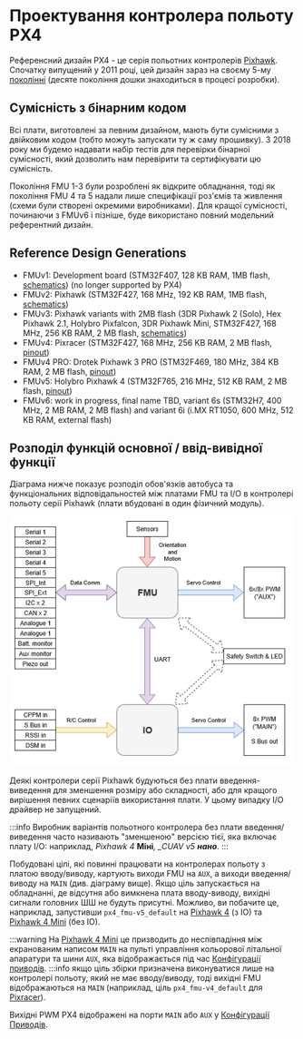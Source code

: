 # Проектування контролера польоту PX4

Референсний дизайн PX4 - це серія польотних контролерів [Pixhawk](../flight_controller/pixhawk_series.md). Спочатку випущений у 2011 році, цей дизайн зараз на своєму 5-му [поколінні](#reference_design_generations) (десяте покоління дошки знаходиться в процесі розробки).

## Сумісність з бінарним кодом

Всі плати, виготовлені за певним дизайном, мають бути сумісними з двійковим кодом (тобто можуть запускати ту ж саму прошивку). З 2018 року ми будемо надавати набір тестів для перевірки бінарної сумісності, який дозволить нам перевірити та сертифікувати цю сумісність.

Покоління FMU 1-3 були розроблені як відкрите обладнання, тоді як покоління FMU 4 та 5 надали лише специфікації роз'ємів та живлення (схеми були створені окремими виробниками). Для кращої сумісності, починаючи з FMUv6 і пізніше, буде використано повний модельний референтний дизайн.

<a id="reference_design_generations"></a>

## Reference Design Generations

- FMUv1: Development board \(STM32F407, 128 KB RAM, 1MB flash, [schematics](https://github.com/PX4/Hardware/tree/master/FMUv1)\) (no longer supported by PX4)
- FMUv2: Pixhawk \(STM32F427, 168 MHz, 192 KB RAM, 1MB flash, [schematics](https://github.com/PX4/Hardware/tree/master/FMUv2)\)
- FMUv3: Pixhawk variants with 2MB flash \(3DR Pixhawk 2 \(Solo\), Hex Pixhawk 2.1, Holybro Pixfalcon, 3DR Pixhawk Mini, STM32F427, 168 MHz, 256 KB RAM, 2 MB flash, [schematics](https://github.com/PX4/Hardware/tree/master/FMUv3_REV_D)\)
- FMUv4: Pixracer \(STM32F427, 168 MHz, 256 KB RAM, 2 MB flash, [pinout](https://docs.google.com/spreadsheets/d/1raRRouNsveQz8cj-EneWG6iW0dqGfRAifI91I2Sr5E0/edit#gid=1585075739)\)
- FMUv4 PRO: Drotek Pixhawk 3 PRO \(STM32F469, 180 MHz, 384 KB RAM, 2 MB flash, [pinout](https://docs.google.com/spreadsheets/d/1raRRouNsveQz8cj-EneWG6iW0dqGfRAifI91I2Sr5E0/edit#gid=1585075739)\)
- FMUv5: Holybro Pixhawk 4 \(STM32F765, 216 MHz, 512 KB RAM, 2 MB flash, [pinout](https://docs.google.com/spreadsheets/d/1-n0__BYDedQrc_2NHqBenG1DNepAgnHpSGglke-QQwY/edit#gid=912976165)\)
- FMUv6: work in progress, final name TBD, variant 6s \(STM32H7, 400 MHz, 2 MB RAM, 2 MB flash\) and variant 6i \(i.MX RT1050, 600 MHz, 512 KB RAM, external flash\)

## Розподіл функцій основної / ввід-вивідної функції

Діаграма нижче показує розподіл обов'язків автобуса та функціональних відповідальностей між платами FMU та I/O в контролері польоту серії Pixhawk (плати вбудовані в один фізичний модуль).

![PX4 Main/IO Functional Breakdown](../../assets/diagrams/px4_fmu_io_functions.png)

<!-- Draw.io version of file can be found here: https://drive.google.com/file/d/1H0nK7Ufo979BE9EBjJ_ccVx3fcsilPS3/view?usp=sharing -->

Деякі контролери серії Pixhawk будуються без плати введення-виведення для зменшення розміру або складності, або для кращого вирішення певних сценаріїв використання плати. У цьому випадку І/O драйвер не запущений.

:::info Виробник варіантів польотного контролера без плати введення/виведення часто називають "зменшеною" версією тієї, яка включає плату I/O: наприклад, _Pixhawk 4_ **Міні**_, \_CUAV v5 **нано**_.
:::

Побудовані цілі, які повинні працювати на контролерах польоту з платою вводу/виводу, картують виходи FMU на `AUX`, а виходи введення/виводу на `MAIN` (див. діаграму вище). Якщо ціль запускається на обладнанні, де відсутня або вимкнена плата вводу-виводу, вихідні сигнали головних ШШ не будуть присутні. Можливо, ви побачите це, наприклад, запустивши `px4_fmu-v5_default` на [Pixhawk 4](../flight_controller/pixhawk4.md) (з IO) та [Pixhawk 4 Mini](../flight_controller/pixhawk4_mini.md) (без IO).

:::warning
На [Pixhawk 4 Mini](../flight_controller/pixhawk4_mini.md) це призводить до неспівпадіння між екранованим написом `MAIN` на пульті управління кольорової літальної апаратури та шини `AUX`, яка відображається під час [Конфігурації приводів](../config/actuators.md). :::info якщо ціль збірки призначена виконуватися лише на контролері польоту, який не має вводу/виводу, тоді вихідні FMU відображаються на `MAIN` (наприклад, ціль `px4_fmu-v4_default` для [Pixracer](../flight_controller/pixracer.md)).

Вихідні PWM PX4 відображені на порти `MAIN` або `AUX` у [Конфігурації Приводів](../config/actuators.md).
